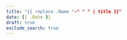 ```yaml
---
title: "{{ replace .Name "-" " " | title }}"
date: {{ .Date }}
draft: true
exclude_search: true
---
```


